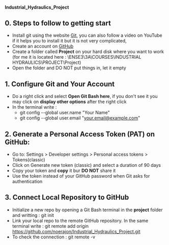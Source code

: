 #### Industrial_Hydraulics_Project

## 0. Steps to follow to getting start
* Install git using the website [Git](https://git-scm.com/), you can also follow a video on YouTube if it helps you to install it but it is not very complicated,
* Create an account on [GitHub](https://github.com/)
* Create a folder called **Project** on your hard disk where you want to work (for me it is located here : \ENSE3\3A\COURSES\INDUSTRIAL HYDRAULICS\PROJECT\Project)
* Open the folder and DO NOT put things in, let it empty

## 1. Configure Git and Your Account
* Do a right click and select **Open Git Bash here**, if you don't see it you may click on **display other options** after the right click
* In the terminal write :
  * git config --global user.name "Your Name"
  * git config --global user.email "your.email@example.com"
## 2. Generate a Personal Access Token (PAT) on GitHub:
* Go to: Settings > Developer settings > Personal access tokens > Tokens(classic)
* Click on Generate new token (classic) and select a duration of 90 days
* Copy your token and **copy** it bur **DO NOT** share it
* Use the token instead of your GitHub password when Git asks for authentication
## 3. Connect Local Repository to GitHub
* Initialize a new repo by opening a Git Bash terminal in the **project** folder and writting : git init
* Link your local repo to the remote GitHub repository. In the same terminal write : git remote add origin https://github.com/noerajon/Industrial_Hydraulics_Project.git
* To check the connection : git remote -v
